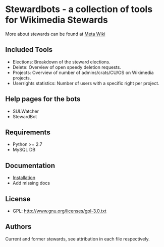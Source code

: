 Stewardbots - a collection of tools for Wikimedia Stewards
==========================================================

More about stewards can be found at [Meta Wiki](https://meta.wikimedia.org/wiki/Stewards)

Included Tools
--------------

- Elections: Breakdown of the steward elections.
- Delete: Overview of open speedy deletion requests.
- Projects: Overview of number of admins/crats/CU/OS on Wikimedia projects.
- Userrights statistics: Number of users with a specific right per project.

Help pages for the bots
-----------------------

- SULWatcher
- StewardBot

Requirements
------------

- Python >= 2.7
- MySQL DB

Documentation
-------------

- [Installation](docs/installation.markdown)
- Add missing docs

License
-------

- GPL: <http://www.gnu.org/licenses/gpl-3.0.txt>

Authors
-------

Current and former stewards, see attribution in each file respectively.
